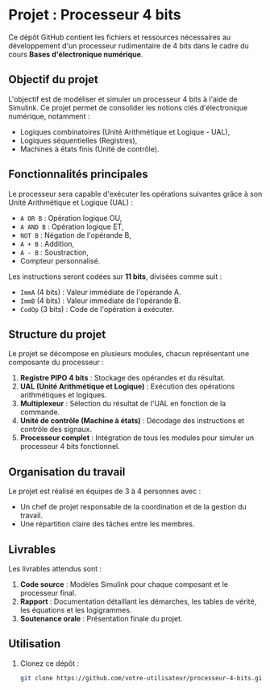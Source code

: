 # Projet : Processeur 4 bits

Ce dépôt GitHub contient les fichiers et ressources nécessaires au développement d'un processeur rudimentaire de 4 bits dans le cadre du cours **Bases d'électronique numérique**.

## Objectif du projet

L'objectif est de modéliser et simuler un processeur 4 bits à l'aide de Simulink. Ce projet permet de consolider les notions clés d'électronique numérique, notamment :

- Logiques combinatoires (Unité Arithmétique et Logique - UAL),
- Logiques séquentielles (Registres),
- Machines à états finis (Unité de contrôle).

## Fonctionnalités principales

Le processeur sera capable d'exécuter les opérations suivantes grâce à son Unité Arithmétique et Logique (UAL) :

- `A OR B` : Opération logique OU,
- `A AND B` : Opération logique ET,
- `NOT B` : Négation de l'opérande B,
- `A + B` : Addition,
- `A - B` : Soustraction,
- Compteur personnalisé.

Les instructions seront codées sur **11 bits**, divisées comme suit :
- `ImmA` (4 bits) : Valeur immédiate de l'opérande A.
- `ImmB` (4 bits) : Valeur immédiate de l'opérande B.
- `CodOp` (3 bits) : Code de l'opération à exécuter.

## Structure du projet

Le projet se décompose en plusieurs modules, chacun représentant une composante du processeur :

1. **Registre PIPO 4 bits** : Stockage des opérandes et du résultat.
2. **UAL (Unité Arithmétique et Logique)** : Exécution des opérations arithmétiques et logiques.
3. **Multiplexeur** : Sélection du résultat de l'UAL en fonction de la commande.
4. **Unité de contrôle (Machine à états)** : Décodage des instructions et contrôle des signaux.
5. **Processeur complet** : Intégration de tous les modules pour simuler un processeur 4 bits fonctionnel.

## Organisation du travail

Le projet est réalisé en équipes de 3 à 4 personnes avec :
- Un chef de projet responsable de la coordination et de la gestion du travail.
- Une répartition claire des tâches entre les membres.

## Livrables

Les livrables attendus sont :
1. **Code source** : Modèles Simulink pour chaque composant et le processeur final.
2. **Rapport** : Documentation détaillant les démarches, les tables de vérité, les équations et les logigrammes.
3. **Soutenance orale** : Présentation finale du projet.

## Utilisation

1. Clonez ce dépôt :
   ```bash
   git clone https://github.com/votre-utilisateur/processeur-4-bits.git
